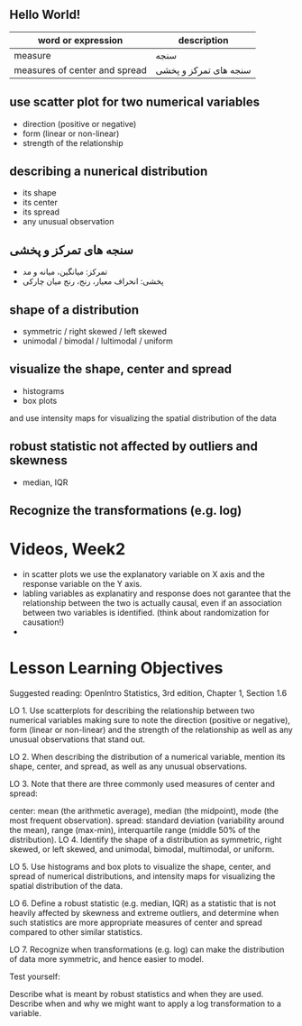 ## Hello World!

word or expression          | description
------------                | -------------
measure       | سنجه
measures of center and spread | سنجه های تمرکز و پخشی

## use scatter plot for two numerical variables
- direction (positive or negative)
- form (linear or non-linear)
- strength of the relationship

## describing a nunerical distribution
- its shape
- its center
- its spread
- any unusual observation

## سنجه های تمرکز و پخشی
- تمرکز: میانگین، میانه و مد
- پخشی: انحراف معیار، رنج، رنج میان چارکی
## shape of a distribution
- symmetric / right skewed / left skewed
- unimodal / bimodal / lultimodal / uniform

## visualize the shape, center and spread
- histograms 
- box plots

and use intensity maps for visualizing the spatial distribution of the data 

## robust statistic not affected by outliers and skewness
 - median, IQR
## Recognize the transformations (e.g. log)  

# Videos, Week2
 - in scatter plots we use the explanatory variable on X axis and the response variable on the Y axis.
 - labling variables as explanatiry and response does not garantee that the relationship between the two is actually causal, even if an association between two variables is identified. (think about randomization for causation!)
-  



















# Lesson Learning Objectives
Suggested reading: OpenIntro Statistics, 3rd edition, Chapter 1, Section 1.6

LO 1. Use scatterplots for describing the relationship between two numerical variables making sure to note the direction (positive or negative), form (linear or non-linear) and the strength of the relationship as well as any unusual observations that stand out.

LO 2. When describing the distribution of a numerical variable, mention its shape, center, and spread, as well as any unusual observations.

LO 3. Note that there are three commonly used measures of center and spread:

center: mean (the arithmetic average), median (the midpoint), mode (the most frequent observation).
spread: standard deviation (variability around the mean), range (max-min), interquartile range (middle 50% of the distribution).
LO 4. Identify the shape of a distribution as symmetric, right skewed, or left skewed, and unimodal, bimodal, multimodal, or uniform.

LO 5. Use histograms and box plots to visualize the shape, center, and spread of numerical distributions, and intensity maps for visualizing the spatial distribution of the data.

LO 6. Define a robust statistic (e.g. median, IQR) as a statistic that is not heavily affected by skewness and extreme outliers, and determine when such statistics are more appropriate measures of center and spread compared to other similar statistics.

LO 7. Recognize when transformations (e.g. log) can make the distribution of data more symmetric, and hence easier to model.

Test yourself:

Describe what is meant by robust statistics and when they are used.
Describe when and why we might want to apply a log transformation to a variable.

